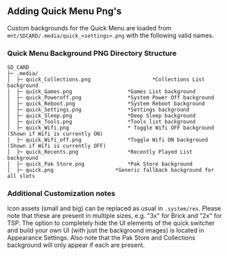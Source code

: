 ## Adding Quick Menu Png's 

Custom backgrounds for the Quick Menu are loaded from `mnt/SDCARD/.media/quick_<settings>.png` with the following valid names.

### Quick Menu Background PNG Directory Structure

```
SD_CARD
├─ .media/
│  ├─ quick_Collections.png                    *Collections List background
│  ├─ quick_Games.png			       *Games List background
│  ├─ quick_Poweroff.png		       *System Power Off background
│  ├─ quick_Reboot.png			       *System Reboot background
│  ├─ quick_Settings.png		       *Settings background
│  ├─ quick_Sleep.png			       *Deep Sleep background
│  ├─ quick_Tools.png			       *Tools list background
│  ├─ quick_Wifi.png			       * Toggle Wifi OFF background (Shown if Wifi is currently ON)
│  ├─ quick_Wifi_off.png		       *Toggle Wifi ON background (Shown if Wifi is currently OFF)
│  ├─ quick_Recents.png  		       *Recently Played List background
│  ├─ quick_Pak Store.png		       *Pak Store background
│  ├─ quick.png				       *Generic fallback background for all slots
```

### Additional Customization notes

Icon assets (small and big) can be replaced as usual in `.system/res`. Please note that these are present in multiple sizes, e.g. "3x" for Brick and "2x" for TSP.
The option to completely hide the UI elements of the quick switcher and build your own UI (with just the background images) is located in Appearance Settings.
Also note that the Pak Store and Collections background will only appear if each are present.
